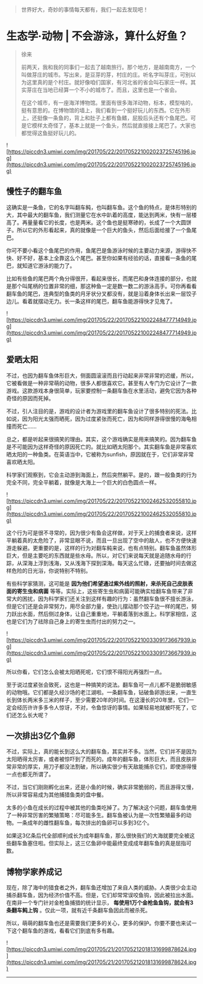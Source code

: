 > 世界好大，奇妙的事情每天都有，我们一起去发现吧！

# 生态学·动物 | 不会游泳，算什么好鱼？

> 徐来
> 
> 前两天，我和我的同事们一起去了越南旅行。那个地方，是越南南方，一个叫做芽庄的城市。写出来，是豆芽的芽，村庄的庄。听名字叫芽庄，可别以为这里真的是个村庄。就好像咱们国家，有河北省的省会叫石家庄一样。其实芽庄在当地已经算一个不小的城市了。而且，这里也是一个省会。
> 
> 在这个城市，有一座海洋博物馆。里面有很多海洋动物，标本，模型啥的，挺有意思的。在博物馆的墙上，我们看到一个挺好玩儿的东西。它在外形上，还挺像一条鱼的，背上和肚子上都有鱼鳍，屁股后头还有个鱼尾巴。可是它模样太奇怪了，基本上就是一个鱼头，然后就直接接上尾巴了。大家也都觉得这鱼挺好玩儿的。

![https://piccdn3.umiwi.com/img/201705/22/201705221002023725745196.jpg](https://piccdn3.umiwi.com/img/201705/22/201705221002023725745196.jpg)

## 慢性子的翻车鱼

这确实是一条鱼，它的名字叫翻车鲀，也叫翻车鱼。这个鱼的特点，是体形特别的大，其中最大的翻车鱼，我们测量它在水中趴着的高度，能达到两米，快有一层楼高了。再量量看它的长度，也是两米。这个鱼也是挺寒碜的，长成了一个大圆饼子。所以它的外形看起来，真的就像是一个巨大的鱼头，然后后面给接了一个鱼尾巴。

你可不要小看这个鱼尾巴的作用，鱼尾巴是鱼游泳时候的主要动力来源，游得快不快、好不好，基本上全靠这么个尾巴。甚至你如果有经验的话，直接看一条鱼的尾巴，就知道它游泳的能力了。

比如有些鱼的尾巴两个角分得很开，看起来很长，而尾巴和身体连接的部分，也就是那个叫尾柄的位置非常的细，那这种鱼一定是数一数二的游泳高手。可你再看看翻车鱼的尾巴，连典型的鱼类的月牙状分叉都没有，就是沿着身体长出来一层饺子边儿。看着就摆动无力。长一条这样的尾巴，翻车鱼能游得快才见鬼了。

![https://piccdn3.umiwi.com/img/201705/22/201705221002248477714949.jpg](https://piccdn3.umiwi.com/img/201705/22/201705221002248477714949.jpg)

## 爱晒太阳

不过，也因为翻车鱼体形巨大，侧面圆滚滚而且行动起来非常非常的迟缓，所以，它被看做是一种非常萌的动物，很多人都很喜欢它。甚至有人专门为它设计了一款游戏。这款游戏本身很简单，玩家要控制一条翻车鱼在水里活动，避免它因为各种奇怪的原因而死掉。

不过，引人注目的是，游戏的设计者为游戏里的翻车鱼设计了很多特别的死法。比如说，因为阳光太强而晒死，因为过度紧张而死亡，因为和同样游得很慢的海龟相撞而死亡……

总之，都是听起来很搞笑的理由。其实，这个游戏确实是用来搞笑的。因为翻车鱼是不可能因为这样奇怪的原因死亡的。就比如晒太阳那个。其实翻车鱼是非常喜欢晒太阳的一种鱼类。在英语当中，它被称为sunfish，原因就在于，它们非常非常喜欢晒太阳。

科学家们观察到，它会主动游到海面上，然后突然躺平。是的，跟一般鱼类的行为完全不同，完全平躺着，就像是大海上一个巨大的白色圆点一样。

![https://piccdn3.umiwi.com/img/201705/22/201705221002462532055810.jpg](https://piccdn3.umiwi.com/img/201705/22/201705221002462532055810.jpg)

这个行为可是很不寻常的，因为很少有鱼会这样做，对于天上的捕食者来说，这样平躺着真的太危险了，非常显眼不说，而且一旦出现了空中的敌人，也不方便快速游走躲避。更重要的是，这样的行为对翻车鲀来说，也有点特别。翻车鱼虽然体形巨大，但是主要吃的东西就是些水母。所以，对它们来说每天就是追随水母的行踪，从深海上浮到浅海，又从浅海下探到深海。每天这么忙碌，还要抽时间去做这样危险的日光浴，你说特别不特别。

有些科学家猜测，这可能是 **因为他们希望通过紫外线的照射，来杀死自己皮肤表面的寄生虫和病菌** 等等。实际上，这些寄生虫和病菌可能确实给翻车鱼带来了非常大的困扰，因为科学家们还关注到这样有趣的行为：虽然翻车鱼很不擅长游泳，但是它们还是会非常努力，用尽全部力量，使劲儿摆动那个饺子边一样的尾巴，努力跃出水面，然后侧过身体，让自己重重地，平躺着落到水面上。科学家相信，这也是它们为了祛除自己身上的寄生虫而付出的努力之一。

![https://piccdn3.umiwi.com/img/201705/22/201705221003309173667939.jpg](https://piccdn3.umiwi.com/img/201705/22/201705221003309173667939.jpg)

所以你看，它们怎么会被太阳晒死呢，它们恨不得阳光再强烈一点。

至于说过度紧张会致死，这也是一种搞笑的说法。翻车鱼可一点儿都不是脆弱敏感的动物哦。它们都是久经沙场的老江湖啦。一条翻车鱼，钻破鱼卵游出来，一直生长到体长两米多三米的样子，至少需要20年的时间。在这漫长的20年里，它们一定会经历许许多多令人惊讶，不对，令鱼惊讶的事情。如果轻易地就被吓死了，它们还怎么长大呢？

## 一次排出3亿个鱼卵

不过，实际上，真的能长到这么大的翻车鱼，其实并不多。当然，它们并不是因为太阳晒得太厉害，或者被惊吓到了而死的。成年的翻车鱼，体形巨大，而且皮肤非常非常的厚实，用刀子都没法割破，所以确实很少有天敌能捕杀它们，即使游得慢一点也都无所谓了。

不过，当它们刚刚孵化出来，还是小鱼的时候，确实非常脆弱的，而且游得又慢，所以非常容易成为其他捕猎鱼类的盘中餐。

太多的小鱼在成长的过程中被其他的鱼类吃掉了。为了解决这个问题，翻车鱼使用了一种非常厉害的繁殖策略：尽可能多生。翻车鱼被认为是一次性繁殖最多的动物。一条成年的雌性翻车鱼，每次排出的鱼卵可以多到3亿个。

如果这3亿条后代全部顺利成长为成年翻车鱼，那么很快我们的大海就要完全被这些翻车鱼塞住啦。但实际上，这三亿鱼卵中能最终变成成年翻车鱼的真是屈指可数。

## 博物学家养成记

现在，除了海中的猎食者之外，翻车鱼还增加了来自人类的威胁。人类很少会主动捕杀翻车鱼，因为经济价值不高。但是，它们却常常误咬鱼钩，因此被拉出水面。在南非一个专门针对金枪鱼捕猎的统计显示， **每使用1万个金枪鱼鱼钩，就会有3条翻车鲀上钩** 。仅此一项，就有近千条翻车鱼因此而被杀死。

所以，萌萌的翻车鱼也还是需要我们更多的关心，更多的保护。你要不要也来试一下这个翻车鱼的游戏，看看它们到底有多有趣。

![https://piccdn3.umiwi.com/img/201705/21/201705212018131699878624.jpg](https://piccdn3.umiwi.com/img/201705/21/201705212018131699878624.jpg)

---
